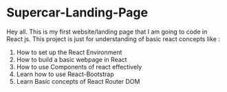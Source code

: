 # Supercar-Landing-Page
 Hey all. This is my first website/landing page that I am going to code in React js.
 This project is just for understanding of basic react concepts like : 
  1) How to set up the React Environment
  2) How to build a basic webpage in React
  3) How to use Components of react effectively
  4) Learn how to use React-Bootstrap
  5) Learn Basic concepts of React Router DOM
